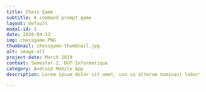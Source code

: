 ```yaml
---
title: Chess Game
subtitle: A command prompt game 
layout: default
modal-id: 1
date: 2020-04-23
img: chessgame.PNG
thumbnail: chessgame-thumbnail.jpg
alt: image-alt
project-date: March 2019
context: Semester 2, DUT Informatique
category: Android Mobile App
description: Lorem ipsum dolor sit amet, usu cu alterum nominavi lobortis. At duo novum diceret. Tantas apeirian vix et, usu sanctus postulant inciderint ut, populo diceret necessitatibus in vim. Cu eum dicam feugiat noluisse.

---
```


